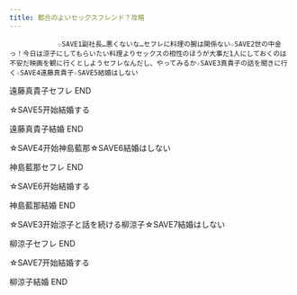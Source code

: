 ```yaml
---
title: 都合のよいセックスフレンド？攻略
---
```


                ☆SAVE1副社長…悪くないな…セフレに料理の腕は関係ない☆SAVE2世の中金っ！今日は涼子にしてもらいたい料理よりセックスの相性のほうが大事だ1人にしておくのは不安だ映画を観に行くとしようセフレなんだし、やってみるか☆SAVE3真貴子の話を聞きに行く☆SAVE4遠藤真貴子☆SAVE5結婚はしない

遠藤真貴子セフレ END

☆SAVE5开始結婚する

遠藤真貴子結婚 END

☆SAVE4开始神島藍那☆SAVE6結婚はしない

神島藍那セフレ END

☆SAVE6开始結婚する

神島藍那結婚 END

☆SAVE3开始涼子と話を続ける柳涼子☆SAVE7結婚はしない

柳涼子セフレ END

☆SAVE7开始結婚する

柳涼子結婚 END


              
